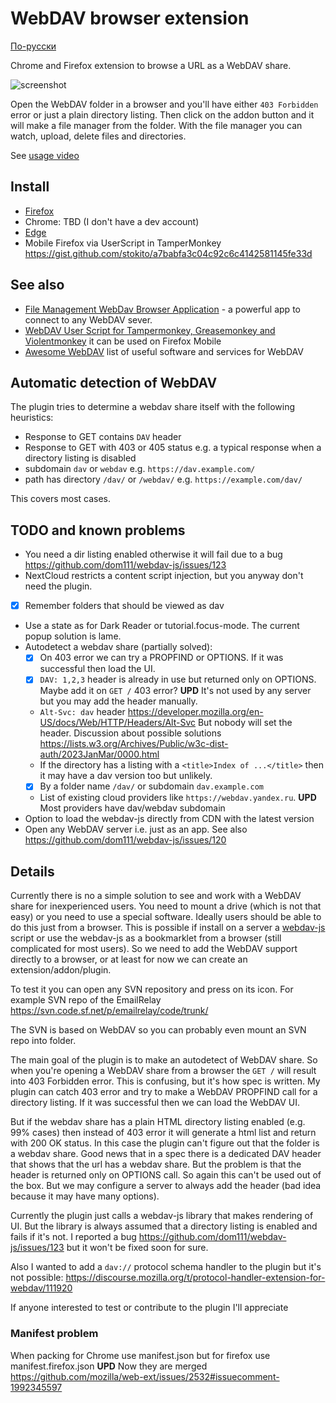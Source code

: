 # WebDAV browser extension

[По-русски](./README.ru.md)

Chrome and Firefox extension to browse a URL as a WebDAV share.

![screenshot](screenshot.png)

Open the WebDAV folder in a browser and you'll have either `403 Forbidden` error or just a plain directory listing.
Then click on the addon button and it will make a file manager from the folder.
With the file manager you can watch, upload, delete files and directories.

See [usage video](usage.gif) 


## Install
* [Firefox](https://addons.mozilla.org/en-US/firefox/addon/webdav-browser/)
* Chrome: TBD (I don't have a dev account)
* [Edge](https://microsoftedge.microsoft.com/addons/detail/webdav-browser/eombekfdnaaaakejkpdncleghmfmmjfo)
* Mobile Firefox via UserScript in TamperMonkey https://gist.github.com/stokito/a7babfa3c04c92c6c4142581145fe33d


## See also
* [File Management WebDav Browser Application](https://chromewebstore.google.com/detail/file-management-webdav/famepaffkmmhdefbapbadnniioekdppm) - a powerful app to connect to any WebDAV sever.
* [WebDAV User Script for Tampermonkey, Greasemonkey and Violentmonkey](https://gist.github.com/stokito/a7babfa3c04c92c6c4142581145fe33d) it can be used on Firefox Mobile
* [Awesome WebDAV](https://github.com/stokito/awesome-webdav) list of useful software and services for WebDAV


## Automatic detection of WebDAV
The plugin tries to determine a webdav share itself with the following heuristics:
- Response to GET contains `DAV` header
- Response to GET with 403 or 405 status e.g. a typical response when a directory listing is disabled
- subdomain `dav` or `webdav` e.g. `https://dav.example.com/`
- path has directory `/dav/` or `/webdav/` e.g. `https://example.com/dav/`

This covers most cases.


## TODO and known problems
* You need a dir listing enabled otherwise it will fail due to a bug https://github.com/dom111/webdav-js/issues/123
* NextCloud restricts a content script injection, but you anyway don't need the plugin.
* [x] Remember folders that should be viewed as dav
* Use a state as for Dark Reader or tutorial.focus-mode. The current popup solution is lame.
* Autodetect a webdav share (partially solved):
  * [x] On 403 error we can try a PROPFIND or OPTIONS. If it was successful then load the UI.
  * [x] `DAV: 1,2,3` header is already in use but returned only on OPTIONS. Maybe add it on `GET /` 403 error? **UPD** It's not used by any server but you may add the header manually.
  * `Alt-Svc: dav` header https://developer.mozilla.org/en-US/docs/Web/HTTP/Headers/Alt-Svc But nobody will set the header. Discussion about possible solutions https://lists.w3.org/Archives/Public/w3c-dist-auth/2023JanMar/0000.html
  * If the directory has a listing with a `<title>Index of ...</title>` then it may have a dav version too but unlikely.
  * [x] By a folder name `/dav/` or subdomain `dav.example.com`
  * List of existing cloud providers like `https://webdav.yandex.ru`. **UPD** Most providers have dav/webdav subdomain
* Option to load the webdav-js directly from CDN with the latest version
* Open any WebDAV server i.e. just as an app. See also https://github.com/dom111/webdav-js/issues/120


## Details
Currently there is no a simple solution to see and work with a WebDAV share for inexperienced users.
You need to mount a drive (which is not that easy) or you need to use a special software.
Ideally users should be able to do this just from a browser.
This is possible if install on a server a [webdav-js](https://github.com/dom111/webdav-js) script or use the webdav-js as a bookmarklet from a browser (still complicated for most users).
So we need to add the WebDAV support directly to a browser, or at least for now we can create an extension/addon/plugin.

To test it you can open any SVN repository and press on its icon.
For example SVN repo of the EmailRelay
https://svn.code.sf.net/p/emailrelay/code/trunk/

The SVN is based on WebDAV so you can probably even mount an SVN repo into folder.

The main goal of the plugin is to make an autodetect of WebDAV share.
So when you're opening a WebDAV share from a browser the `GET /` will result into 403 Forbidden error.
This is confusing, but it's how spec is written.
My plugin can catch 403 error and try to make a WebDAV PROPFIND call for a directory listing.
If it was successful then we can load the WebDAV UI.

But if the webdav share has a plain HTML directory listing enabled (e.g. 99% cases) then instead of 403 error it will generate a html list and return with 200 OK status.
In this case the plugin can't figure out that the folder is a webdav share.
Good news that in a spec there is a dedicated DAV header that shows that the url has a webdav share.
But the problem is that the header is returned only on OPTIONS call.
So again this can't be used out of the box.
But we may configure a server to always add the header (bad idea because it may have many options).

Currently the plugin just calls a webdav-js library that makes rendering of UI.
But the library is always assumed that a directory listing is enabled and fails if it's not.
I reported a bug https://github.com/dom111/webdav-js/issues/123 but it won't be fixed soon for sure.

Also I wanted to add a `dav://` protocol schema handler to the plugin but it's not possible: https://discourse.mozilla.org/t/protocol-handler-extension-for-webdav/111920

If anyone interested to test or contribute to the plugin I'll appreciate

### Manifest problem
When packing for Chrome use manifest.json but for firefox use manifest.firefox.json
**UPD** Now they are merged https://github.com/mozilla/web-ext/issues/2532#issuecomment-1992345597
